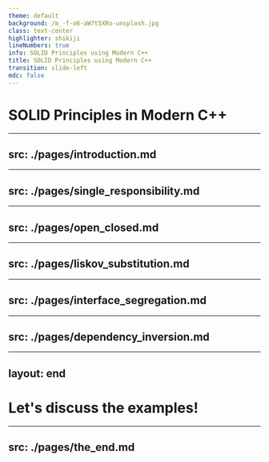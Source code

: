 ```yaml
---
theme: default
background: /m_-f-o6-aW7t5XRo-unsplash.jpg
class: text-center
highlighter: shikiji
lineNumbers: true
info: SOLID Principles using Modern C++
title: SOLID Principles using Modern C++
transition: slide-left
mdc: false
---
```


# SOLID Principles in Modern C++

---
src: ./pages/introduction.md
---

---
src: ./pages/single_responsibility.md
---

---
src: ./pages/open_closed.md
---

---
src: ./pages/liskov_substitution.md
---

---
src: ./pages/interface_segregation.md
---

---
src: ./pages/dependency_inversion.md
---

---
layout: end
---
# Let's discuss the examples!

---
src: ./pages/the_end.md
---

